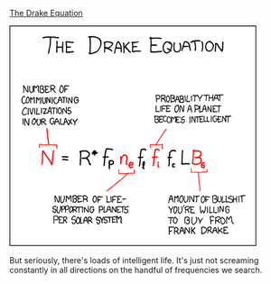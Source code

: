 [The Drake Equation](https://xkcd.com/384)

![The Drake Equation](./random_comic.png)

But seriously, there's loads of intelligent life.  It's just not screaming constantly in all directions on the handful of frequencies we search.

